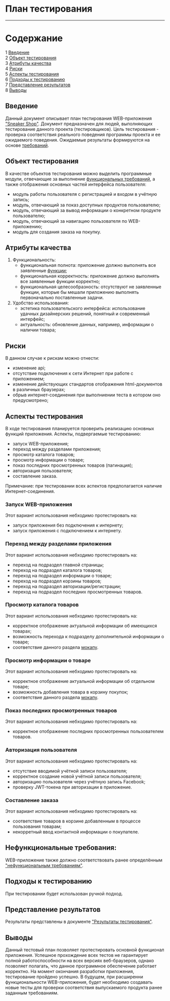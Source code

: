 # План тестирования
---

# Содержание

1 [Введение](#introduction)  
2 [Объект тестирования](#items)  
3 [Атрибуты качества](#quality)  
4 [Риски](#risk)  
5 [Аспекты тестирования](#features)  
6 [Подходы к тестированию](#approach)  
7 [Представление результатов](#pass)  
8 [Выводы](#conclusion)

<a name="introduction"/>

## Введение

Данный документ описывает план тестирования WEB-приложения ["Sneaker Shop"](https://github.com/alecsbeinar/SneakerShop).
Документ предназначен для людей, выполняющих тестирование данного проекта (тестировщиков). Цель тестирования - проверка
соответствия реального поведения программы проекта и ее ожидаемого поведения. Ожидаемые результаты формируются на
основе [требований](https://github.com/alecsbeinar/SneakerShop/blob/master/Documentation/SoftwareRequirmentsSpecification.md).

<a name="items"/>

## Объект тестирования

В качестве объектов тестирования можно выделить программные модули, отвечающие за
выполнение [функциональных требований](https://github.com/alecsbeinar/SneakerShop/blob/master/Documentation/SoftwareRequirmentsSpecification.md#31-%D1%84%D1%83%D0%BD%D0%BA%D1%86%D0%B8%D0%BE%D0%BD%D0%B0%D0%BB%D1%8C%D0%BD%D1%8B%D0%B5-%D1%82%D1%80%D0%B5%D0%B1%D0%BE%D0%B2%D0%B0%D0%BD%D0%B8%D1%8F),
а также отображения основных частей интерфейса пользователя:

* модуль работы пользователя с регистрацией и входом в учётную запись;
* модуль, отвечающий за показ доступных продуктов пользователю;
* модуль, отвечающий за вывод информации о конкретном продукте пользователю;
* модуль, отвечающий за навигацию пользователя по WEB-приложению;
* модуль для создания заказа на покупку.

<a name="quality"/>

## Атрибуты качества

1. Функциональность:
    - функциональная полнота: приложение должно выполнять все
      заявленные [функции](https://github.com/alecsbeinar/SneakerShop/blob/master/Documentation/SoftwareRequirmentsSpecification.md#31-%D1%84%D1%83%D0%BD%D0%BA%D1%86%D0%B8%D0%BE%D0%BD%D0%B0%D0%BB%D1%8C%D0%BD%D1%8B%D0%B5-%D1%82%D1%80%D0%B5%D0%B1%D0%BE%D0%B2%D0%B0%D0%BD%D0%B8%D1%8F);
    - функциональная корректность: приложение должно выполнять все заявленные функции корректно;
    - функциональная целесообразность: отсутствуют не заявленные функции, которые бы мешали приложению выполнять
      первоначально поставленные задачи.
2. Удобство использования:
    - эстетика пользовательского интерфейса: использование удачных дизайнерских решений, понятный и современный
      интерфейс;
    - актуальность: обновление данных, например, информации о наличии товара;

<a name="risk"/>

## Риски

В данном случае к рискам можно отнести:

* изменение api;
* отсутствие подключения к сети Интернет при работе с приложением;
* изменение действующих стандартов отображения html-документов в различных браузерах;
* обрыв интернет-соединения при выполниении теста в котором оно предусмотрено;

<a name="features"/>

## Аспекты тестирования

В ходе тестирования планируется проверить реализацию основных функций приложения. Аспекты, подвергаемые тестированию:

* запуск WEB-приложения;
* переход между разделами приложения;
* просмотр каталога товаров;
* просмотр информации о товаре;
* показ последних просмотренных товаров (пагинация);
* авторизация пользователя;
* cоставление заказа.

Примечание: при тестировании всех аспектов предполагается наличие Интернет-соединения.

### Запуск WEB-приложения

Этот вариант использования небходимо протестировать на:

* запуск приложения без подключения к интернету;
* запуск приложения с подключением к интернету.

### Переход между разделами приложения

Этот вариант использования небходимо протестировать на:

* переход на подраздел главной страницы;
* переход на подраздел каталога товаров;
* переход на подраздел информации о товаре;
* переход на подраздел корзины товаров;
* переход на подраздел авторизации/регистрации;
* переход на подраздел последних просмотренных товаров.

### Просмотр каталога товаров

Этот вариант использования небходимо протестировать на:

* корректное отображение актуальной информации об имеющихся товарах;
* возможность перехода к подразделу дополнительной информации о товаре;
* соответствие данного
  раздела [мокапу](https://raw.githubusercontent.com/alecsbeinar/SneakerShop/master/Documentation/Mockups/index.png).

### Просмотр информации о товаре

Этот вариант использования небходимо протестировать на:

* корректное отображение актуальной информации об отдельном товаре;
* возможность добавления товара в корзину покупок;
* соответствие данного
  раздела [мокапу](https://raw.githubusercontent.com/alecsbeinar/SneakerShop/master/Documentation/Mockups/Product_card.png).

### Показ последних просмотренных товаров

Этот вариант использования небходимо протестировать на:

* корректное отображение последних просмотренных пользователем товаров.

### Авторизация пользователя

Этот вариант использования небходимо протестировать на:

* отсутствие вводимой учётной записи пользователя;
* корректное создание новой учётной записи пользователя;
* авторизацию пользователя через учётную запись Facebook;
* проверку JWT-токена при авторизации в приложение.

### Составление заказа

Этот вариант использования небходимо протестировать на:

* соответствие товаров в корзине добавленным в процессе пользования товарам;
* некорретный ввод контактной информации о покупателе.

## Нефункциональные требования:

WEB-приложение также должно соответствовать ранее
определённым ["нефункциональным требованиям"](https://github.com/alecsbeinar/SneakerShop/blob/master/Documentation/SoftwareRequirmentsSpecification.md#32-%D0%BD%D0%B5%D1%84%D1%83%D0%BD%D0%BA%D1%86%D0%B8%D0%BE%D0%BD%D0%B0%D0%BB%D1%8C%D0%BD%D1%8B%D0%B5-%D1%82%D1%80%D0%B5%D0%B1%D0%BE%D0%B2%D0%B0%D0%BD%D0%B8%D1%8F).
<a name="approach"/>

## Подходы к тестированию

При тестировании будет использован ручной подход.

<a name="pass"/>

## Представление результатов

Результаты представлены в
документе ["Результаты тестирования"](https://github.com/alecsbeinar/SneakerShop/blob/master/Testing/TestResults.md).

<a name="conclusion"/>

## Выводы

Данный тестовый план позволяет протестировать основной функционал приложения. Успешное прохождение всех тестов не
гарантирует полной работоспособности на всех версиях веб-браузеров, однако позволяет полагать, что данное программное
обеспечение работает корректно. На момент окончания разработки приложения, тестирование пройдено успешно. В будущем, при
расширенни функциональности WEB-приложения, будет необходимо создавать новые тесты для проверки соответствия
выпускаемого продукта ранее заданным требованиям.
